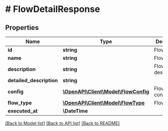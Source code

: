 # # FlowDetailResponse

## Properties

Name | Type | Description | Notes
------------ | ------------- | ------------- | -------------
**id** | **string** | Flow ID |
**name** | **string** | Flow name |
**description** | **string** | Flow description |
**detailed_description** | **string** |  | [optional]
**config** | [**\OpenAPI\Client\Model\FlowConfig**](FlowConfig.md) | Flow configuration |
**flow_type** | [**\OpenAPI\Client\Model\FlowType**](FlowType.md) | Flow type |
**executed_at** | **\DateTime** |  | [optional]

[[Back to Model list]](../../README.md#models) [[Back to API list]](../../README.md#endpoints) [[Back to README]](../../README.md)

